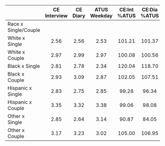 
|                      | CE<br>Interview |  CE<br>Diary | ATUS<br>Weekday | CE:Int<br>%ATUS | CE:Dia<br>%ATUS |
| -------------------- | :----------: | :----------: | :----------: | :----------: | :----------: |
| Race x Single/Couple |              |              |              |              |              |
| White x Single       |         2.56 |         2.56 |         2.53 |       101.21 |       101.37 |
| White x Couple       |         2.97 |         2.99 |         2.97 |       100.08 |       100.56 |
| Black x Single       |         2.81 |         2.78 |         2.34 |       120.04 |       118.70 |
| Black x Couple       |         2.93 |         3.09 |         2.87 |       102.05 |       107.51 |
| Hispanic x Single    |         2.83 |         2.75 |         2.85 |        99.28 |        96.34 |
| Hispanic x Couple    |         3.35 |         3.32 |         3.38 |        99.06 |        98.08 |
| Other x Single       |         2.85 |         2.64 |         3.14 |        90.87 |        84.05 |
| Other x Couple       |         3.17 |         3.23 |         3.02 |       105.00 |       106.95 |


